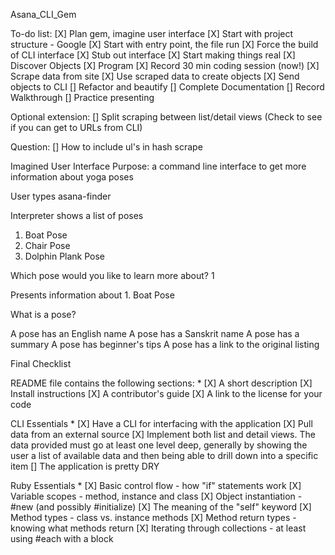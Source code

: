 Asana_CLI_Gem

To-do list:
[X] Plan gem, imagine user interface
[X] Start with project structure - Google
[X] Start with entry point, the file run
[X] Force the build of CLI interface
[X] Stub out interface
[X] Start making things real
[X] Discover Objects
[X] Program
[X] Record 30 min coding session (now!)
[X] Scrape data from site
[X] Use scraped data to create objects
[X] Send objects to CLI
[] Refactor and beautify
[] Complete Documentation
[] Record Walkthrough
[] Practice presenting

Optional extension:
[] Split scraping between list/detail views (Check to see if you can get to URLs from CLI)

Question:
[] How to include ul's in hash scrape

Imagined User Interface
Purpose: a command line interface to get more information about yoga poses

User types asana-finder

Interpreter shows a list of poses

1. Boat Pose
2. Chair Pose
3. Dolphin Plank Pose

Which pose would you like to learn more about?
1

Presents information about 1. Boat Pose

What is a pose?

A pose has an English name
A pose has a Sanskrit name
A pose has a summary
A pose has beginner's tips
A pose has a link to the original listing

Final Checklist

README file contains the following sections: *
[X]  A short description
[X]  Install instructions
[X]  A contributor's guide
[X]  A link to the license for your code

CLI Essentials *
[X]  Have a CLI for interfacing with the application
[X]  Pull data from an external source
[X]  Implement both list and detail views. The data provided must go at least one level deep, generally by showing the user a list of available data and then being able to drill down into a specific item
[]  The application is pretty DRY

Ruby Essentials *
[X]  Basic control flow - how "if" statements work
[X]  Variable scopes - method, instance and class
[X]  Object instantiation - #new (and possibly #initialize)
[X]  The meaning of the "self" keyword
[X]  Method types - class vs. instance methods
[X]  Method return types - knowing what methods return
[X]  Iterating through collections - at least using #each with a block
